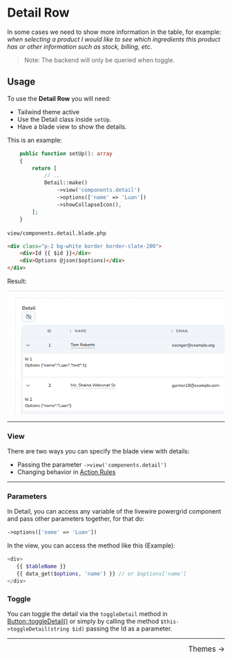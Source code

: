 # Detail Row

In some cases we need to show more information in the table, for example: 
_when selecting a product I would like to see which ingredients this product has or other information such as stock, billing, etc_.

> Note: The backend will only be queried when toggle.

## Usage

To use the **Detail Row** you will need:

* Tailwind theme active
* Use the Detail class inside `setUp`.
* Have a blade view to show the details.

This is an example:

```php
    public function setUp(): array
    {
        return [
            // ..
            Detail::make()
                ->view('components.detail')
                ->options(['name' => 'Luan'])
                ->showCollapseIcon(),
        ];
    }
```
`view/components.detail.blade.php`
```html
<div class="p-2 bg-white border border-slate-200">
    <div>Id {{ $id }}</div>
    <div>Options @json($options)</div>
</div>
```
Result:

<img class="result-image" alt="disable" src="../_media/examples/features/detail-row-open.png" width="600"/>

--- 

### View

There are two ways you can specify the blade view with details:

* Passing the parameter `->view('components.detail')`
* Changing behavior in [Action Rules]()
---

### Parameters

In Detail, you can access any variable of the livewire powergrid component and pass other parameters together, for that do:

```php
->options(['name' => 'Luan'])
```

In the view, you can access the method like this (Example):

```php
<div>
   {{ $tableName }} 
   {{ data_get($options, 'name') }} // or $options['name'] 
</div>

```

### Toggle

You can toggle the detail via the `toggleDetail` method in [Button::toggleDetail()](table/row-actions-buttons?id=toggledetail) or simply by calling the method
`$this->toggleDetail(string $id)` passing the Id as a parameter.


<hr/>
<footer style="float: right; font-size: larger">
    <span><a style="text-decoration: none;" href="#/custom-theme">Themes →</a></span>
</footer>
